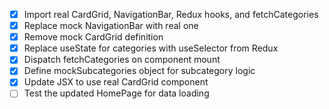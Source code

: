 - [x] Import real CardGrid, NavigationBar, Redux hooks, and fetchCategories
- [x] Replace mock NavigationBar with real one
- [x] Remove mock CardGrid definition
- [x] Replace useState for categories with useSelector from Redux
- [x] Dispatch fetchCategories on component mount
- [x] Define mockSubcategories object for subcategory logic
- [x] Update JSX to use real CardGrid component
- [ ] Test the updated HomePage for data loading
